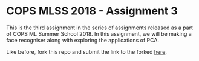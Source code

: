 # COPS MLSS  2018 - Assignment 3

This is the third assignment in the series of assignments released as a part of COPS ML Summer School 2018. In this assignment, we will be making a face recogniser along with exploring the applications of PCA.  

Like before, fork this repo and submit the link to the forked  [here](https://docs.google.com/forms/d/1rxNCxQArr1ibF1_1bKcWtoi2zibNSoTtDhYKXPK2aRk/edit).
